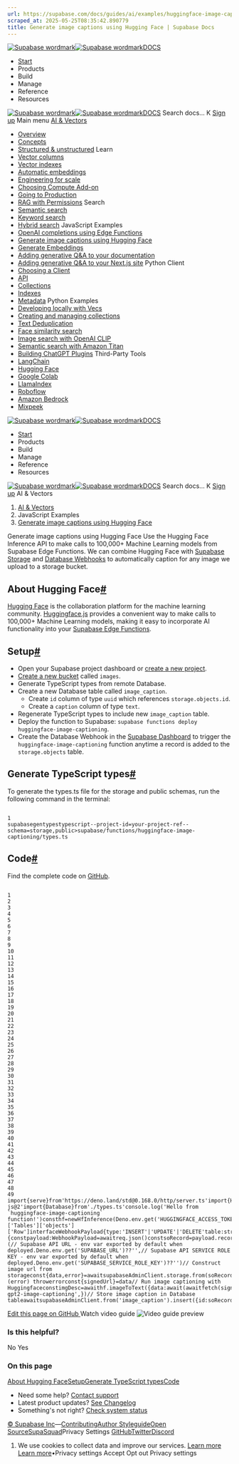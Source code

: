 ```yaml
---
url: https://supabase.com/docs/guides/ai/examples/huggingface-image-captioning
scraped_at: 2025-05-25T08:35:42.890779
title: Generate image captions using Hugging Face | Supabase Docs
---
```


[![Supabase wordmark](https://supabase.com/docs/_next/image?url=%2Fdocs%2Fsupabase-dark.svg&w=256&q=75)![Supabase wordmark](https://supabase.com/docs/_next/image?url=%2Fdocs%2Fsupabase-light.svg&w=256&q=75)DOCS](https://supabase.com/docs)
  * [Start](https://supabase.com/docs/guides/getting-started)
  * Products 
  * Build 
  * Manage 
  * Reference 
  * Resources 


[![Supabase wordmark](https://supabase.com/docs/_next/image?url=%2Fdocs%2Fsupabase-dark.svg&w=256&q=75)![Supabase wordmark](https://supabase.com/docs/_next/image?url=%2Fdocs%2Fsupabase-light.svg&w=256&q=75)DOCS](https://supabase.com/docs)
Search docs...
K
[Sign up](https://supabase.com/dashboard)
Main menu
[AI & Vectors](https://supabase.com/docs/guides/ai)
  * [Overview](https://supabase.com/docs/guides/ai)
  * [Concepts](https://supabase.com/docs/guides/ai/concepts)
  * [Structured & unstructured](https://supabase.com/docs/guides/ai/structured-unstructured)
Learn
  * [Vector columns](https://supabase.com/docs/guides/ai/vector-columns)
  * [Vector indexes](https://supabase.com/docs/guides/ai/vector-indexes)
  * [Automatic embeddings](https://supabase.com/docs/guides/ai/automatic-embeddings)
  * [Engineering for scale](https://supabase.com/docs/guides/ai/engineering-for-scale)
  * [Choosing Compute Add-on](https://supabase.com/docs/guides/ai/choosing-compute-addon)
  * [Going to Production](https://supabase.com/docs/guides/ai/going-to-prod)
  * [RAG with Permissions](https://supabase.com/docs/guides/ai/rag-with-permissions)
Search
  * [Semantic search](https://supabase.com/docs/guides/ai/semantic-search)
  * [Keyword search](https://supabase.com/docs/guides/ai/keyword-search)
  * [Hybrid search](https://supabase.com/docs/guides/ai/hybrid-search)
JavaScript Examples
  * [OpenAI completions using Edge Functions](https://supabase.com/docs/guides/ai/examples/openai)
  * [Generate image captions using Hugging Face](https://supabase.com/docs/guides/ai/examples/huggingface-image-captioning)
  * [Generate Embeddings](https://supabase.com/docs/guides/ai/quickstarts/generate-text-embeddings)
  * [Adding generative Q&A to your documentation](https://supabase.com/docs/guides/ai/examples/headless-vector-search)
  * [Adding generative Q&A to your Next.js site](https://supabase.com/docs/guides/ai/examples/nextjs-vector-search)
Python Client
  * [Choosing a Client](https://supabase.com/docs/guides/ai/python-clients)
  * [API](https://supabase.com/docs/guides/ai/python/api)
  * [Collections](https://supabase.com/docs/guides/ai/python/collections)
  * [Indexes](https://supabase.com/docs/guides/ai/python/indexes)
  * [Metadata](https://supabase.com/docs/guides/ai/python/metadata)
Python Examples
  * [Developing locally with Vecs](https://supabase.com/docs/guides/ai/vecs-python-client)
  * [Creating and managing collections](https://supabase.com/docs/guides/ai/quickstarts/hello-world)
  * [Text Deduplication](https://supabase.com/docs/guides/ai/quickstarts/text-deduplication)
  * [Face similarity search](https://supabase.com/docs/guides/ai/quickstarts/face-similarity)
  * [Image search with OpenAI CLIP](https://supabase.com/docs/guides/ai/examples/image-search-openai-clip)
  * [Semantic search with Amazon Titan](https://supabase.com/docs/guides/ai/examples/semantic-image-search-amazon-titan)
  * [Building ChatGPT Plugins](https://supabase.com/docs/guides/ai/examples/building-chatgpt-plugins)
Third-Party Tools
  * [LangChain](https://supabase.com/docs/guides/ai/langchain)
  * [Hugging Face](https://supabase.com/docs/guides/ai/hugging-face)
  * [Google Colab](https://supabase.com/docs/guides/ai/google-colab)
  * [LlamaIndex](https://supabase.com/docs/guides/ai/integrations/llamaindex)
  * [Roboflow](https://supabase.com/docs/guides/ai/integrations/roboflow)
  * [Amazon Bedrock](https://supabase.com/docs/guides/ai/integrations/amazon-bedrock)
  * [Mixpeek](https://supabase.com/docs/guides/ai/examples/mixpeek-video-search)


[![Supabase wordmark](https://supabase.com/docs/_next/image?url=%2Fdocs%2Fsupabase-dark.svg&w=256&q=75)![Supabase wordmark](https://supabase.com/docs/_next/image?url=%2Fdocs%2Fsupabase-light.svg&w=256&q=75)DOCS](https://supabase.com/docs)
  * [Start](https://supabase.com/docs/guides/getting-started)
  * Products 
  * Build 
  * Manage 
  * Reference 
  * Resources 


[![Supabase wordmark](https://supabase.com/docs/_next/image?url=%2Fdocs%2Fsupabase-dark.svg&w=256&q=75)![Supabase wordmark](https://supabase.com/docs/_next/image?url=%2Fdocs%2Fsupabase-light.svg&w=256&q=75)DOCS](https://supabase.com/docs)
Search docs...
K
[Sign up](https://supabase.com/dashboard)
AI & Vectors
  1. [AI & Vectors](https://supabase.com/docs/guides/ai)
  2. JavaScript Examples
  3. [Generate image captions using Hugging Face](https://supabase.com/docs/guides/ai/examples/huggingface-image-captioning)


Generate image captions using Hugging Face
Use the Hugging Face Inference API to make calls to 100,000+ Machine Learning models from Supabase Edge Functions.
We can combine Hugging Face with [Supabase Storage](https://supabase.com/storage) and [Database Webhooks](https://supabase.com/docs/guides/database/webhooks) to automatically caption for any image we upload to a storage bucket.
## About Hugging Face[#](https://supabase.com/docs/guides/ai/examples/huggingface-image-captioning#about-hugging-face)
[Hugging Face](https://huggingface.co/) is the collaboration platform for the machine learning community.
[Huggingface.js](https://huggingface.co/docs/huggingface.js/index) provides a convenient way to make calls to 100,000+ Machine Learning models, making it easy to incorporate AI functionality into your [Supabase Edge Functions](https://supabase.com/edge-functions).
## Setup[#](https://supabase.com/docs/guides/ai/examples/huggingface-image-captioning#setup)
  * Open your Supabase project dashboard or [create a new project](https://supabase.com/dashboard/projects).
  * [Create a new bucket](https://supabase.com/dashboard/project/_/storage/buckets) called `images`.
  * Generate TypeScript types from remote Database.
  * Create a new Database table called `image_caption`. 
    * Create `id` column of type `uuid` which references `storage.objects.id`.
    * Create a `caption` column of type `text`.
  * Regenerate TypeScript types to include new `image_caption` table.
  * Deploy the function to Supabase: `supabase functions deploy huggingface-image-captioning`.
  * Create the Database Webhook in the [Supabase Dashboard](https://supabase.com/dashboard/project/_/database/hooks) to trigger the `huggingface-image-captioning` function anytime a record is added to the `storage.objects` table.


## Generate TypeScript types[#](https://supabase.com/docs/guides/ai/examples/huggingface-image-captioning#generate-typescript-types)
To generate the types.ts file for the storage and public schemas, run the following command in the terminal:
```

1
supabasegentypestypescript--project-id=your-project-ref--schema=storage,public>supabase/functions/huggingface-image-captioning/types.ts

```

## Code[#](https://supabase.com/docs/guides/ai/examples/huggingface-image-captioning#code)
Find the complete code on [GitHub](https://github.com/supabase/supabase/tree/master/examples/edge-functions/supabase/functions/huggingface-image-captioning).
```

1
2
3
4
5
6
7
8
9
10
11
12
13
14
15
16
17
18
19
20
21
22
23
24
25
26
27
28
29
30
31
32
33
34
35
36
37
38
39
40
41
42
43
44
45
46
47
48
49
import{serve}from'https://deno.land/std@0.168.0/http/server.ts'import{HfInference}from'https://esm.sh/@huggingface/inference@2.3.2'import{createClient}from'jsr:@supabase/supabase-js@2'import{Database}from'./types.ts'console.log('Hello from `huggingface-image-captioning` function!')consthf=newHfInference(Deno.env.get('HUGGINGFACE_ACCESS_TOKEN'))typeSoRecord=Database['storage']['Tables']['objects']['Row']interfaceWebhookPayload{type:'INSERT'|'UPDATE'|'DELETE'table:stringrecord:SoRecordschema:'public'old_record:null|SoRecord}serve(async(req)=>{constpayload:WebhookPayload=awaitreq.json()constsoRecord=payload.recordconstsupabaseAdminClient=createClient<Database>(// Supabase API URL - env var exported by default when deployed.Deno.env.get('SUPABASE_URL')??'',// Supabase API SERVICE ROLE KEY - env var exported by default when deployed.Deno.env.get('SUPABASE_SERVICE_ROLE_KEY')??'')// Construct image url from storageconst{data,error}=awaitsupabaseAdminClient.storage.from(soRecord.bucket_id!).createSignedUrl(soRecord.path_tokens!.join('/'),60)if (error) throwerrorconst{signedUrl}=data// Run image captioning with HuggingfaceconstimgDesc=awaithf.imageToText({data:await(awaitfetch(signedUrl)).blob(),model:'nlpconnect/vit-gpt2-image-captioning',})// Store image caption in Database tableawaitsupabaseAdminClient.from('image_caption').insert({id:soRecord.id!,caption:imgDesc.generated_text}).throwOnError()returnnewResponse('ok')})

```

[Edit this page on GitHub ](https://github.com/supabase/supabase/blob/master/apps/docs/content/guides/ai/examples/huggingface-image-captioning.mdx)
Watch video guide
![Video guide preview](https://supabase.com/docs/_next/image?url=https%3A%2F%2Fimg.youtube.com%2Fvi%2FOgnYxRkxEUw%2F0.jpg&w=3840&q=75)
### Is this helpful?
No Yes
### On this page
[About Hugging Face](https://supabase.com/docs/guides/ai/examples/huggingface-image-captioning#about-hugging-face)[Setup](https://supabase.com/docs/guides/ai/examples/huggingface-image-captioning#setup)[Generate TypeScript types](https://supabase.com/docs/guides/ai/examples/huggingface-image-captioning#generate-typescript-types)[Code](https://supabase.com/docs/guides/ai/examples/huggingface-image-captioning#code)
  * Need some help?
[Contact support](https://supabase.com/support)
  * Latest product updates?
[See Changelog](https://supabase.com/changelog)
  * Something's not right?
[Check system status](https://status.supabase.com/)


[© Supabase Inc](https://supabase.com/)—[Contributing](https://github.com/supabase/supabase/blob/master/apps/docs/DEVELOPERS.md)[Author Styleguide](https://github.com/supabase/supabase/blob/master/apps/docs/CONTRIBUTING.md)[Open Source](https://supabase.com/open-source)[SupaSquad](https://supabase.com/supasquad)Privacy Settings
[GitHub](https://github.com/supabase/supabase)[Twitter](https://twitter.com/supabase)[Discord](https://discord.supabase.com/)
  1. We use cookies to collect data and improve our services. [Learn more](https://supabase.com/privacy#8-cookies-and-similar-technologies-used-on-our-european-services)
[Learn more](https://supabase.com/privacy#8-cookies-and-similar-technologies-used-on-our-european-services)•Privacy settings
Accept Opt out Privacy settings




